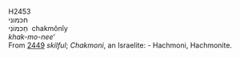 <body>
  <p>H2453<br>  חכמוני  <br> חַכמוֹנִי  ‎  chakmônı̂y  <br><i>khak-mo-nee‘ </i><br>From <a href="h2449.htm">2449</a>  <i>skilful</i>; <i>Chakmoni</i>, an Israelite: - Hachmoni, Hachmonite.<br></p>
 </body>